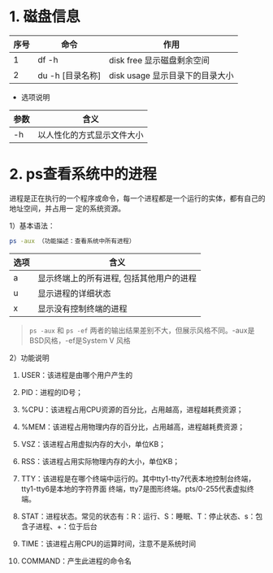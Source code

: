 # 1. 磁盘信息

| **序号** | **命令**         | **作用**                        |
| -------- | ---------------- | ------------------------------- |
| 1        | df -h            | disk free 显示磁盘剩余空间      |
| 2        | du -h [目录名称] | disk usage 显示目录下的目录大小 |

- 选项说明

| **参数** | **含义**                   |
| -------- | -------------------------- |
| -h       | 以人性化的方式显示文件大小 |



# 2. ps查看系统中的进程

进程是正在执行的一个程序或命令，每一个进程都是一个运行的实体，都有自己的地址空间，并占用一 定的系统资源。

1）基本语法：

```bash
ps -aux （功能描述：查看系统中所有进程）
```

| **选项** | **含义**                                 |
| -------- | ---------------------------------------- |
| a        | 显示终端上的所有进程, 包括其他用户的进程 |
| u        | 显示进程的详细状态                       |
| x        | 显示没有控制终端的进程                   |

> `ps -aux` 和 `ps -ef` 两者的输出结果差别不大，但展示风格不同。-aux是BSD风格，-ef是System V 风格 

2）功能说明

1. USER：该进程是由哪个用户产生的

2. PID：进程的ID号；

3. %CPU：该进程占用CPU资源的百分比，占用越高，进程越耗费资源； 

4. %MEM：该进程占用物理内存的百分比，占用越高，进程越耗费资源； 

5. VSZ：该进程占用虚拟内存的大小，单位KB；

6. RSS：该进程占用实际物理内存的大小，单位KB；

7. TTY：该进程是在哪个终端中运行的。其中tty1-tty7代表本地控制台终端，tty1-tty6是本地的字符界面 终端，tty7是图形终端。pts/0-255代表虚拟终端。 

8. STAT：进程状态。常见的状态有：R：运行、S：睡眠、T：停止状态、s：包含子进程、+：位于后台

9. TIME：该进程占用CPU的运算时间，注意不是系统时间 

10. COMMAND：产生此进程的命令名